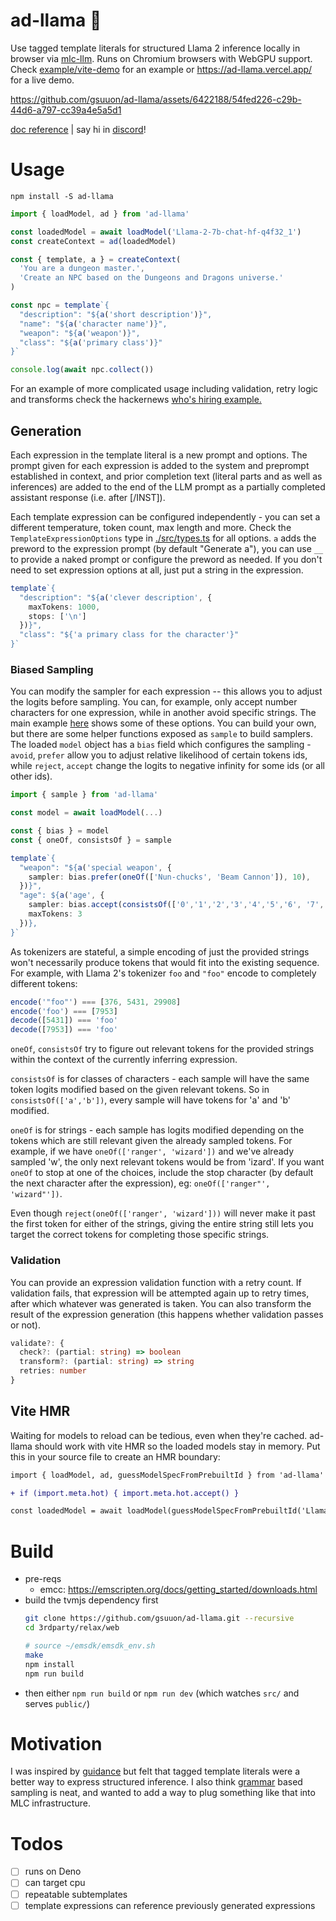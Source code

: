# ad-llama 🦙


Use tagged template literals for structured Llama 2 inference locally in browser via [mlc-llm](https://github.com/mlc-ai/mlc-llm). Runs on Chromium browsers with WebGPU support. Check [example/vite-demo](https://github.com/gsuuon/ad-llama/tree/main/example/vite-demo) for an example or https://ad-llama.vercel.app/ for a live demo.


https://github.com/gsuuon/ad-llama/assets/6422188/54fed226-c29b-44d6-a797-cc39a4e5a5d1


[doc reference](https://gsuuon.github.io/ad-llama/) | say hi in [discord](https://discord.gg/Jag2h3fS4C)!

# Usage
`npm install -S ad-llama`

```javascript
import { loadModel, ad } from 'ad-llama'

const loadedModel = await loadModel('Llama-2-7b-chat-hf-q4f32_1')
const createContext = ad(loadedModel)

const { template, a } = createContext(
  'You are a dungeon master.',
  'Create an NPC based on the Dungeons and Dragons universe.'
)

const npc = template`{
  "description": "${a('short description')}",
  "name": "${a('character name')}",
  "weapon": "${a('weapon')}",
  "class": "${a('primary class')}"
}`

console.log(await npc.collect())
```

For an example of more complicated usage including validation, retry logic and transforms check the hackernews [who's hiring example.](https://github.com/gsuuon/ad-llama/tree/main/example/vite-demo/hn/main.ts)

## Generation
Each expression in the template literal is a new prompt and options. The prompt given for each expression is added to the system and preprompt established in context, and prior completion text (literal parts and as well as inferences) are added to the end of the LLM prompt as a partially completed assistant response (i.e. after [/INST]).

Each template expression can be configured independently - you can set a different temperature, token count, max length and more. Check the `TemplateExpressionOptions` type in [./src/types.ts](https://github.com/gsuuon/ad-llama/tree/main/src/types.ts) for all options. `a` adds the preword to the expression prompt (by default "Generate a"), you can use `__` to provide a naked prompt or configure the preword as needed. If you don't need to set expression options at all, just put a string in the expression.

```typescript
template`{
  "description": "${a('clever description', {
    maxTokens: 1000,
    stops: ['\n']
  })}",
  "class": "${'a primary class for the character'}"
}`
```

### Biased Sampling
You can modify the sampler for each expression -- this allows you to adjust the logits before sampling. You can, for example, only accept number characters for one expression, while in another avoid specific strings. The main example [here](https://github.com/gsuuon/ad-llama/tree/main/example/vite-demo/src/main.ts) shows some of these options. You can build your own, but there are some helper functions exposed as `sample` to build samplers. The loaded `model` object has a `bias` field which configures the sampling - `avoid`, `prefer` allow you to adjust relative likelihood of certain tokens ids, while `reject`, `accept` change the logits to negative infinity for some ids (or all other ids).

```typescript
import { sample } from 'ad-llama'

const model = await loadModel(...)

const { bias } = model
const { oneOf, consistsOf } = sample

template`{
  "weapon": "${a('special weapon', {
    sampler: bias.prefer(oneOf(['Nun-chucks', 'Beam Cannon']), 10),
  })}",
  "age": ${a('age', {
    sampler: bias.accept(consistsOf(['0','1','2','3','4','5','6', '7', '8', '9'])),
    maxTokens: 3
  })},
}`
```

As tokenizers are stateful, a simple encoding of just the provided strings won't necessarily produce tokens that would fit into the existing sequence. For example, with Llama 2's tokenizer `foo` and `"foo"` encode to completely different tokens:

```javascript
encode('"foo"') === [376, 5431, 29908]
encode('foo') === [7953]
decode([5431]) === 'foo'
decode([7953]) === 'foo'
```

`oneOf`, `consistsOf` try to figure out relevant tokens for the provided strings within the context of the currently inferring expression.

`consistsOf` is for classes of characters - each sample will have the same token logits modified based on the given relevant tokens. So in `consistsOf(['a','b'])`, every sample will have tokens for 'a' and 'b' modified.

`oneOf` is for strings - each sample has logits modified depending on the tokens which are still relevant given the already sampled tokens. For example, if we have `oneOf(['ranger', 'wizard'])` and we've already sampled 'w', the only next relevant tokens would be from 'izard'. If you want `oneOf` to stop at one of the choices, include the stop character (by default the next character after the expression), eg: `oneOf(['ranger"', 'wizard"'])`.

Even though `reject(oneOf(['ranger', 'wizard']))` will never make it past the first token for either of the strings, giving the entire string still lets you target the correct tokens for completing those specific strings.

### Validation
You can provide an expression validation function with a retry count. If validation fails, that expression will be attempted again up to retry times, after which whatever was generated is taken. You can also transform the result of the expression generation (this happens whether validation passes or not).

```typescript
validate?: {
  check?: (partial: string) => boolean
  transform?: (partial: string) => string
  retries: number
}
```

## Vite HMR
Waiting for models to reload can be tedious, even when they're cached. ad-llama should work with vite HMR so the loaded models stay in memory. Put this in your source file to create an HMR boundary:
```diff
import { loadModel, ad, guessModelSpecFromPrebuiltId } from 'ad-llama'

+ if (import.meta.hot) { import.meta.hot.accept() }

const loadedModel = await loadModel(guessModelSpecFromPrebuiltId('Llama-2-7b-chat-hf-q4f32_1'))
```


# Build
- pre-reqs
  - emcc: https://emscripten.org/docs/getting_started/downloads.html
- build the tvmjs dependency first
  ```bash
  git clone https://github.com/gsuuon/ad-llama.git --recursive
  cd 3rdparty/relax/web

  # source ~/emsdk/emsdk_env.sh
  make
  npm install
  npm run build
  ```
- then either `npm run build` or `npm run dev` (which watches `src/` and serves `public/`)

# Motivation
I was inspired by [guidance](https://github.com/microsoft/guidance) but felt that tagged template literals were a better way to express structured inference. I also think [grammar](https://github.com/ggerganov/llama.cpp/pull/1773) based sampling is neat, and wanted to add a way to plug something like that into MLC infrastructure.

# Todos
- [ ] runs on Deno
- [ ] can target cpu
- [ ] repeatable subtemplates
- [ ] template expressions can reference previously generated expressions
